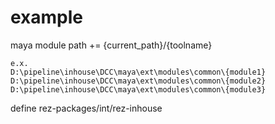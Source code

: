 # example

maya module path += {current_path}/{toolname}

```
e.x.
D:\pipeline\inhouse\DCC\maya\ext\modules\common\{module1}
D:\pipeline\inhouse\DCC\maya\ext\modules\common\{module2}
D:\pipeline\inhouse\DCC\maya\ext\modules\common\{module3}
```

define rez-packages/int/rez-inhouse